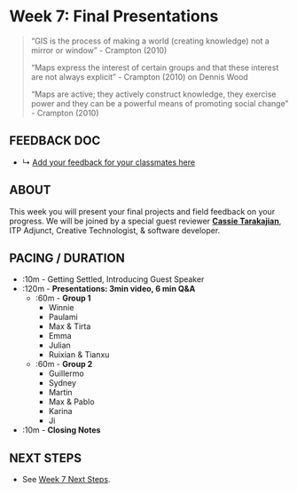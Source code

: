 # Week 7: Final Presentations

> “GIS is the process of making a world (creating knowledge) not a mirror or window” - Crampton (2010)
> 
> “Maps express the interest of certain groups and that these interest are not always explicit” - Crampton (2010) on Dennis Wood
> 
> “Maps are active; they actively construct knowledge, they exercise power and they can be a powerful means of promoting social change” - Crampton (2010)

## FEEDBACK DOC

* ↳ [Add your feedback for your classmates here](https://docs.google.com/document/d/1RF72AC9DzANVCcH0XdYRZhWDaBFCYxjochw8c71RAjY/edit?usp=sharing)


## ABOUT

This week you will present your final projects and field feedback on your progress. We will be joined by a special guest reviewer **[Cassie Tarakajian](https://cassietarakajian.com/)**, ITP Adjunct, Creative Technologist, & software developer. 

## PACING / DURATION

* :10m - Getting Settled, Introducing Guest Speaker
* :120m - **Presentations: 3min video, 6 min Q&A**
  * :60m - **Group 1**
    * Winnie
    * Paulami
    * Max & Tirta
    * Emma
    * Julian
    * Ruixian & Tianxu
  * :60m - **Group 2**
    * Guillermo
    * Sydney
    * Martin
    * Max & Pablo
    * Karina
    * Ji
* :10m - **Closing Notes**


## NEXT STEPS

* See [Week 7 Next Steps](BIBLIOGRAPHY.md#week-07-final-class--%22future-directions%22).